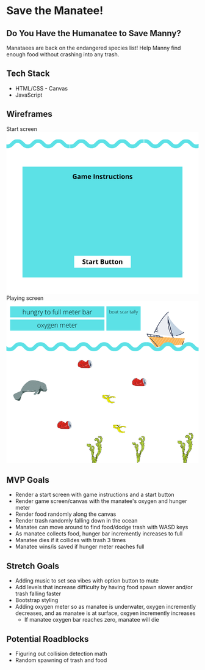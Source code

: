 # Save the Manatee!
## Do You Have the Humanatee to Save Manny?
Manataees are back on the endangered species list! Help Manny find enough food without crashing into any trash. 
<!-- Don't forget to come up for air every now and then! -->

## Tech Stack
* HTML/CSS - Canvas
* JavaScript

## Wireframes 
Start screen
![Wireframe Start](/css/images/hungry%20to%20full%20meter%20bar.png)
Playing screen
![Wireframe](css/images/game%20wireframe.png)

## MVP Goals
* Render a start screen with game instructions and a start button
* Render game screen/canvas with the manatee's oxygen and hunger meter
* Render food randomly along the canvas
* Render trash randomly falling down in the ocean
* Manatee can move around to find food/dodge trash with WASD keys
* As manatee collects food, hunger bar incremently increases to full
* Manatee dies if it collides with trash 3 times
* Manatee wins/is saved if hunger meter reaches full

## Stretch Goals
* Adding music to set sea vibes with option button to mute
* Add levels that increase difficulty by having food spawn slower and/or trash falling faster
* Bootstrap styling
* Adding oxygen meter so as manatee is underwater, oxygen incremently decreases, and as manatee is at surface, oxgyen incremently increases
    * If manatee oxygen bar reaches zero, manatee will die

## Potential Roadblocks
* Figuring out collision detection math
* Random spawning of trash and food